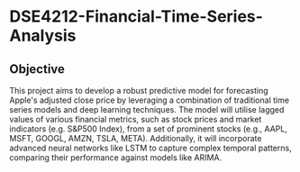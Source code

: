 # DSE4212-Financial-Time-Series-Analysis
## Objective
This project aims to develop a robust predictive model for forecasting Apple's adjusted close price by leveraging a combination of traditional time series models and deep learning techniques. The model will utilise lagged values of various financial metrics, such as stock prices and market indicators (e.g. S&P500 Index), from a set of prominent stocks (e.g., AAPL, MSFT, GOOGL, AMZN, TSLA, META). Additionally, it will incorporate advanced neural networks like LSTM to capture complex temporal patterns, comparing their performance against models like ARIMA.